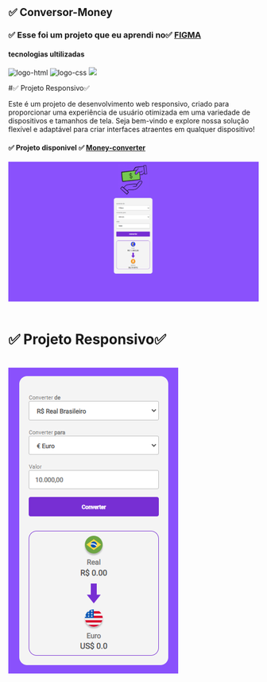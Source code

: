<h1 aling="center">
<h2> ✅ Conversor-Money </h2>
</h1>
<h3>✅ Esse foi um projeto que eu aprendi no✅ <a href="https://aulas.devclub.com.br/m/restrict">FIGMA</a></h3>
<h4>tecnologias ultilizadas</h4>
 <img src="https://img.shields.io/badge/HTML5-E34F26?style=for-the-badge&logo=html5&logoColor=white" alt="logo-html" />
 <img src="https://img.shields.io/badge/CSS3-1572B6?style=for-the-badge&logo=css3&logoColor=white" alt="logo-css" />
 <img src="https://img.shields.io/badge/JavaScript-F7DF1E?style=for-the-badge&logo=javascript&logoColor=black" />
 <p>#✅ Projeto Responsivo✅ 

Este é um projeto de desenvolvimento web responsivo, criado para proporcionar uma experiência de usuário otimizada em uma variedade de dispositivos e tamanhos de tela. Seja bem-vindo e explore nossa solução flexível e adaptável para criar interfaces atraentes em qualquer dispositivo!
<p/>
 <h4>✅  Projeto disponivel ✅ <a href="https://zenaldo-oliveira.github.io/We-Care/"▶✅ >Money-converter</a></h4>
<img src="https://github.com/zenaldo-oliveira/Conversor-de-moeda/blob/main/assets/Captura%20de%20tela%202024-03-24%20161409.png?raw=true"/>
 <br>
 <br>
 <h1>✅ Projeto Responsivo✅ <h1>
<img src="https://github.com/zenaldo-oliveira/Conversor-de-moeda/blob/main/assets/Captura%20de%20tela%202024-03-24%20130833.png?raw=true" alt="img-responsivo"/>
